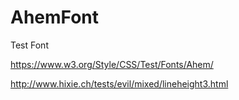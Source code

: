 # AhemFont
Test Font

https://www.w3.org/Style/CSS/Test/Fonts/Ahem/

http://www.hixie.ch/tests/evil/mixed/lineheight3.html
